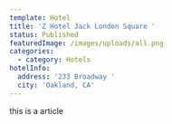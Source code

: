 ```yaml
---
template: Hotel
title: 'Z Hotel Jack London Square '
status: Published
featuredImage: /images/uploads/all.png
categories:
  - category: Hotels
hotelInfo:
  address: '233 Broadway '
  city: 'Oakland, CA'
---
```


this is a article
